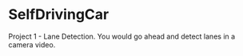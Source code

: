 # SelfDrivingCar

Project 1 - Lane Detection. You would go ahead and detect lanes in a camera video. 

